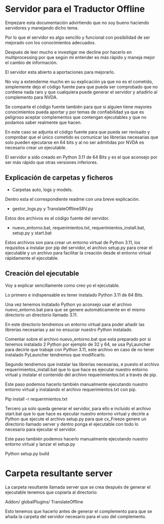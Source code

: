 # Servidor para el Traductor Offline

Empezare esta documentación advirtiendo que no soy bueno haciendo servidores y manejando dicho tema.

Por lo que el servidor es algo sencillo y funcional con posibilidad de ser mejorado con los conocimientos adecuados.

Después de leer mucho e investigar me decline por hacerlo en multiprocessing por que según mi entender es más rápido y maneja mejor el cambio de información.

El servidor esta abierto a aportaciones para mejorarlo.

No voy a extenderme mucho en su explicación ya que no es el cometido, simplemente dejo el código fuente para que pueda ser comprobado que no contiene nada raro y que cualquiera puede generar el servidor y añadirlo al complemento para NVDA.

Se comparte el código fuente también para que si alguien tiene mayores conocimientos pueda aportar y por temas de confiabilidad ya que es peligroso aceptar complementos que contengan ejecutables y que no podamos saber realmente que hacen.

En este caso se adjunta el código fuente para que pueda ser revisado y comprobar que el único cometido es comunicar las librerías necesarias que solo pueden ejecutarse en 64 bits y al no ser admitidas por NVDA es necesario crear un ejecutable.

El servidor a sido creado en Python 3.11 de 64 Bits y es el que aconsejo por ser más rápido que otras versiones inferiores.

## Explicación de carpetas y ficheros

* Carpetas auto, logs y models.

Dentro esta el correspondiente readme con una breve explicación.

* gestor_logs.py y TranslateOfflineSRV.py

Estos dos archivos es el código fuente del servidor.

* nuevo_entorno.bat, requerimientos.txt, requerimientos_install.bat, setup.py y start.bat

Estos archivos son para crear un entorno virtual de Python 3.11, los requisitos a instalar por pip del servidor, el archivo setup.py para crear el ejecutable y un archivo para facilitar la creación desde el entorno virtual rápidamente el ejecutable.

## Creación del ejecutable

Voy a explicar sencillamente como creo yo el ejecutable.

Lo primero e indispensable es tener instalado Python 3.11 de 64 Bits.

Una vez tenemos instalado Python yo aconsejo usar el archivo nuevo_entorno.bat para que se genere automáticamente en el mismo directorio un directorio llamado 3.11.

En este directorio tendremos un entorno virtual para poder añadir las librerías necesarias y así no ensuciar nuestro Python instalado.

Comentar sobre el archivo nuevo_entorno.bat que esta preparado por si tenemos instalado 2 Python por ejemplo de 32 y 64, se usa PyLauncher para decirle que trabaje con Python 3.11, este archivo en caso de no tener instalado PyLauncher tendremos que modificarlo.

Segundo tendremos que instalar las librerías necesarias, e puesto el archivo requerimientos_install.bat que lo que hace es ejecutar nuestro entorno virtual y instalar el contenido del archivo requerimientos.txt a través de pip.

Este paso podemos hacerlo también manualmente ejecutando nuestro entorno virtual y instalando el archivo requerimientos.txt con pip.

Pip install -r requerimientos.txt

Tercero ya solo queda generar el servidor, para ello e incluido el archivo start.bat que lo que hace es ejecutar nuestro entorno virtual y decirle a Python que ejecute el archivo setup.py para que cx_Freeze genere un directorio llamado server y dentro ponga el ejecutable con todo lo necesario para ejecutar el servidor.

Este paso también podemos hacerlo manualmente ejecutando nuestro entorno virtual y lanzar el setup.py

Python setup.py build

# Carpeta resultante server

La carpeta resultante llamada server que se crea después de generar el ejecutable tenemos que copiarla al directorio:

Addon/ globalPlugins/ TranslateOffline

Esto tenemos que hacerlo antes de generar el complemento para que se añada la carpeta del servidor necesario para el uso del complemento.
